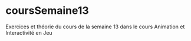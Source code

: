 # coursSemaine13
Exercices et théorie du cours de la semaine 13 dans le cours Animation et Interactivité en Jeu
